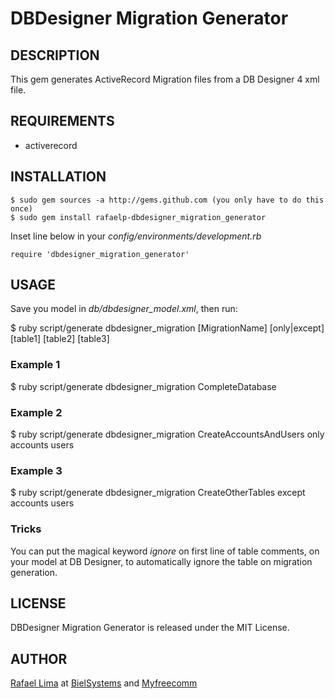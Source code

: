 # DBDesigner Migration Generator

## DESCRIPTION

This gem generates ActiveRecord Migration files from a DB Designer 4 xml file.

## REQUIREMENTS

* activerecord

## INSTALLATION

    $ sudo gem sources -a http://gems.github.com (you only have to do this once)
    $ sudo gem install rafaelp-dbdesigner_migration_generator

Inset line below in your *config/environments/development.rb*

    require 'dbdesigner_migration_generator'

## USAGE

Save you model in *db/dbdesigner_model.xml*, then run:

  $ ruby script/generate dbdesigner_migration [MigrationName] [only|except] [table1] [table2] [table3]

### Example 1

  $ ruby script/generate dbdesigner_migration CompleteDatabase

### Example 2

  $ ruby script/generate dbdesigner_migration CreateAccountsAndUsers only accounts users

### Example 3

  $ ruby script/generate dbdesigner_migration CreateOtherTables except accounts users

### Tricks

You can put the magical keyword *ignore* on first line of table comments, on your model at DB Designer, to automatically ignore the table on migration generation.

## LICENSE

DBDesigner Migration Generator is released under the MIT License.

## AUTHOR

[Rafael Lima](http://rafael.adm.br) at [BielSystems](http://bielsystems.com.br) and [Myfreecomm](http://myfreecomm.com.br)
